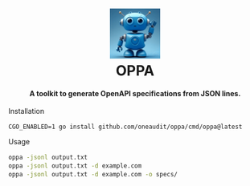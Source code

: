 <h1 align="center">
  <img src=".github/image.png" alt="oppa" width="100px">
  <br>
  OPPA
</h1>
<h4 align="center">A toolkit to generate OpenAPI specifications from JSON lines.</h4>

Installation

```console
CGO_ENABLED=1 go install github.com/oneaudit/oppa/cmd/oppa@latest
```

Usage

```sh
oppa -jsonl output.txt
oppa -jsonl output.txt -d example.com
oppa -jsonl output.txt -d example.com -o specs/
```